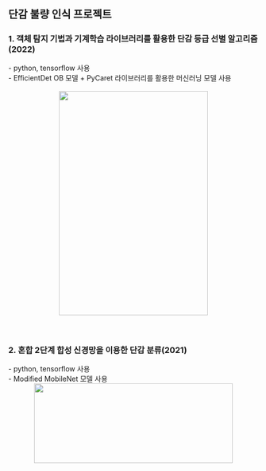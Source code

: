 <h2> 단감 불량 인식 프로젝트 </h2>
<h3> 1. 객체 탐지 기법과 기계학습 라이브러리를 활용한 단감 등급 선별 알고리즘(2022) </h3>
- python, tensorflow 사용 <br/>
- EfficientDet OB 모델 + PyCaret 라이브러리를 활용한 머신러닝 모델 사용 <br/>
<br/>
<div align=center> 
  <img src="https://user-images.githubusercontent.com/39451858/206441593-841dc01c-9491-44af-ab3a-874120a3026e.png"  width="300" height="450"/>
</div>
<br/>
<br/>

<h3> 2. 혼합 2단계 합성 신경망을 이용한 단감 분류(2021) </h3>
- python, tensorflow 사용 <br/>
- Modified MobileNet 모델 사용 <br/>
<div align="center">
  <img src="https://user-images.githubusercontent.com/39451858/206478065-1cf06e3d-89bb-4bc1-a8f9-d83a5d2a0d88.png"  width="400" height="160"/>
</div>
<br/>
<br/>
